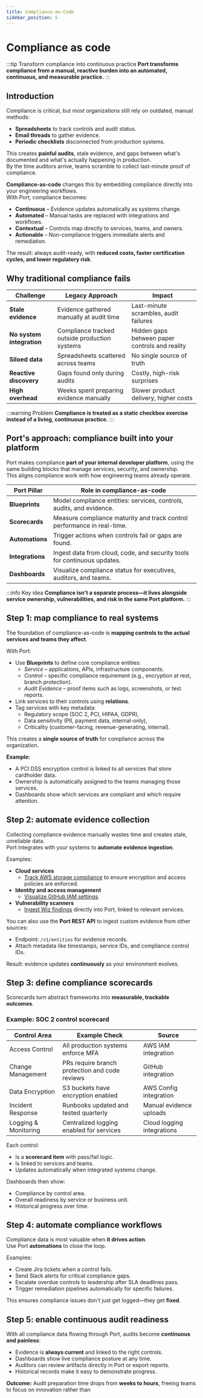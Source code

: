 ```yaml
---
title: Compliance-as-Code
sidebar_position: 5
---
```


# Compliance as code

:::tip Transform compliance into continuous practice
**Port transforms compliance from a manual, reactive burden into an automated, continuous, and measurable practice.**
:::

## Introduction

Compliance is critical, but most organizations still rely on outdated, manual methods:
- **Spreadsheets** to track controls and audit status.
- **Email threads** to gather evidence.
- **Periodic checklists** disconnected from production systems.

This creates **painful audits**, stale evidence, and gaps between what's documented and what's actually happening in production.  
By the time auditors arrive, teams scramble to collect last-minute proof of compliance.

**Compliance-as-code** changes this by embedding compliance directly into your engineering workflows.  
With Port, compliance becomes:

- **Continuous** – Evidence updates automatically as systems change.  
- **Automated** – Manual tasks are replaced with integrations and workflows.  
- **Contextual** – Controls map directly to services, teams, and owners.  
- **Actionable** – Non-compliance triggers immediate alerts and remediation.  

The result: always audit-ready, with **reduced costs, faster certification cycles, and lower regulatory risk**.

## Why traditional compliance fails

| Challenge | Legacy Approach | Impact |
|------------|----------------|--------|
| **Stale evidence** | Evidence gathered manually at audit time | Last-minute scrambles, audit failures |
| **No system integration** | Compliance tracked outside production systems | Hidden gaps between paper controls and reality |
| **Siloed data** | Spreadsheets scattered across teams | No single source of truth |
| **Reactive discovery** | Gaps found only during audits | Costly, high-risk surprises |
| **High overhead** | Weeks spent preparing evidence manually | Slower product delivery, higher costs |

:::warning Problem
**Compliance is treated as a static checkbox exercise instead of a living, continuous practice.**
:::

## Port's approach: compliance built into your platform

Port makes compliance **part of your internal developer platform**, using the same building blocks that manage services, security, and ownership.  
This aligns compliance work with how engineering teams already operate.

| Port Pillar | Role in compliance-as-code |
|-------------|---------------------------|
| **Blueprints** | Model compliance entities: services, controls, audits, and evidence. |
| **Scorecards** | Measure compliance maturity and track control performance in real-time. |
| **Automations** | Trigger actions when controls fail or gaps are found. |
| **Integrations** | Ingest data from cloud, code, and security tools for continuous updates. |
| **Dashboards** | Visualize compliance status for executives, auditors, and teams. |

:::info Key idea
**Compliance isn't a separate process—it lives alongside service ownership, vulnerabilities, and risk in the same Port platform.**
:::

## Step 1: map compliance to real systems

The foundation of compliance-as-code is **mapping controls to the actual services and teams they affect**.

With Port:
- Use **Blueprints** to define core compliance entities:
  - *Service* – applications, APIs, infrastructure components.
  - *Control* – specific compliance requirement (e.g., encryption at rest, branch protection).
  - *Audit Evidence* – proof items such as logs, screenshots, or test reports.
- Link services to their controls using **relations**.
- Tag services with key metadata:
  - Regulatory scope (SOC 2, PCI, HIPAA, GDPR),
  - Data sensitivity (PII, payment data, internal-only),
  - Criticality (customer-facing, revenue-generating, internal).

This creates a **single source of truth** for compliance across the organization.

**Example:**
- A PCI DSS encryption control is linked to all services that store cardholder data.
- Ownership is automatically assigned to the teams managing those services.
- Dashboards show which services are compliant and which require attention.

## Step 2: automate evidence collection

Collecting compliance evidence manually wastes time and creates stale, unreliable data.  
Port integrates with your systems to **automate evidence ingestion**.

Examples:
- **Cloud services**  
  - [Track AWS storage compliance](/guides/all/visualize-your-aws-storage-configuration/) to ensure encryption and access policies are enforced.
- **Identity and access management**  
  - [Visualize GitHub IAM settings](/guides/all/visualize-your-github-identity-and-access-management/).
- **Vulnerability scanners**  
  - [Ingest Wiz findings](/guides/all/visualize-your-wiz-vulnerabilities/) directly into Port, linked to relevant services.

You can also use the **Port REST API** to ingest custom evidence from other sources:
- Endpoint: `/v1/entities` for evidence records.
- Attach metadata like timestamps, service IDs, and compliance control IDs.

Result: evidence updates **continuously** as your environment evolves.

## Step 3: define compliance scorecards

Scorecards turn abstract frameworks into **measurable, trackable outcomes**.

### Example: SOC 2 control scorecard
| Control Area | Example Check | Source |
|--------------|---------------|--------|
| Access Control | All production systems enforce MFA | AWS IAM integration |
| Change Management | PRs require branch protection and code reviews | GitHub integration |
| Data Encryption | S3 buckets have encryption enabled | AWS Config integration |
| Incident Response | Runbooks updated and tested quarterly | Manual evidence uploads |
| Logging & Monitoring | Centralized logging enabled for services | Cloud logging integrations |

Each control:
- Is a **scorecard item** with pass/fail logic.
- Is linked to services and teams.
- Updates automatically when integrated systems change.

Dashboards then show:
- Compliance by control area.
- Overall readiness by service or business unit.
- Historical progress over time.

## Step 4: automate compliance workflows

Compliance data is most valuable when **it drives action**.  
Use Port **automations** to close the loop.

Examples:
- Create Jira tickets when a control fails.
- Send Slack alerts for critical compliance gaps.
- Escalate overdue controls to leadership after SLA deadlines pass.
- Trigger remediation pipelines automatically for specific failures.

This ensures compliance issues don't just get logged—they get **fixed**.

## Step 5: enable continuous audit readiness

With all compliance data flowing through Port, audits become **continuous and painless**:
- Evidence is **always current** and linked to the right controls.
- Dashboards show live compliance posture at any time.
- Auditors can review artifacts directly in Port or export reports.
- Historical records make it easy to demonstrate progress.

**Outcome:** Audit preparation time drops from **weeks to hours**, freeing teams to focus on innovation rather than
